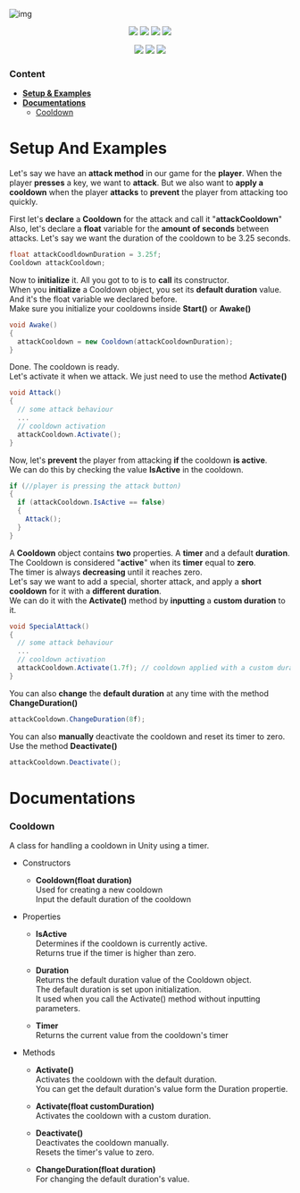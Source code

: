 ![img](https://i.imgur.com/cSOJR5d.png)  
 <p align="center">
        <img src="https://img.shields.io/codefactor/grade/github/JosepeDev/CooldownAPI/main">
        <img src="https://img.shields.io/github/languages/code-size/JosepeDev/CooldownAPI">
        <img src="https://img.shields.io/github/license/JosepeDev/CooldownAPI">
        <img src="https://img.shields.io/github/v/release/JosepeDev/CooldownAPI">
</p>
<p align="center">
        <img src="https://img.shields.io/github/followers/JosepeDev?style=social">
        <img src="https://img.shields.io/github/watchers/JosepeDev/CooldownAPI?style=social">
        <img src="https://img.shields.io/github/stars/JosepeDev/CooldownAPI?style=social">
</p>

### Content
- [**Setup & Examples**](#setup-and-examples)
- [**Documentations**](#documentations)
  - [Cooldown](#cooldown)

# Setup And Examples
Let's say we have an **attack method** in our game for the **player**.  When the player **presses** a key, we want to **attack**.  But we also want to **apply a cooldown** when the player **attacks** to **prevent** the player from attacking too quickly.  

First let's **declare** a **Cooldown** for the attack and call it "**attackCooldown**"   
Also, let's declare a **float** variable for the **amount of seconds** between attacks. 
Let's say we want the duration of the cooldown to be 3.25 seconds.
```csharp
float attackCoodldownDuration = 3.25f;
Cooldown attackCooldown;
```
Now to **initialize** it. All you got to to is to **call** its constructor.  
When you **initialize** a Cooldown object, you set its **default duration** value.  
And it's the float variable we declared before.  
Make sure you initialize your cooldowns inside **Start()** or **Awake()**  
```csharp
void Awake()
{
  attackCooldown = new Cooldown(attackCooldownDuration);
}
```
Done. The cooldown is ready.  
Let's activate it when we attack. We just need to use the method **Activate()**  
```csharp
void Attack()
{
  // some attack behaviour
  ...
  // cooldown activation
  attackCooldown.Activate();
}
```
Now, let's **prevent** the player from attacking **if** the cooldown **is active**.  
We can do this by checking the value **IsActive** in the cooldown.  
```csharp
if (//player is pressing the attack button)
{
  if (attackCooldown.IsActive == false)
  {
    Attack();
  }
}
```
A **Cooldown** object contains **two** properties. A **timer** and a default **duration**.  
The Cooldown is considered "**active**" when its **timer** equal to **zero**.  
The timer is always **decreasing** until it reaches zero.  
Let's say we want to add a special, shorter attack, and apply a **short cooldown** for it with a **different duration**.  
We can do it with the **Activate()** method by **inputting** a **custom duration** to it.  
```csharp
void SpecialAttack()
{
  // some attack behaviour
  ...
  // cooldown activation
  attackCooldown.Activate(1.7f); // cooldown applied with a custom duration.
}
```
You can also **change** the **default duration** at any time with the method **ChangeDuration()**
```csharp
attackCooldown.ChangeDuration(8f);
```
You can also **manually** deactivate the cooldown and reset its timer to zero.  
Use the method **Deactivate()**  
```csharp
attackCooldown.Deactivate();
```
# Documentations
### Cooldown
A class for handling a cooldown in Unity using a timer.   

- Constructors
  - **Cooldown(float duration)**  
  Used for creating a new cooldown  
  Input the default duration of the cooldown

- Properties
  - **IsActive**  
  Determines if the cooldown is currently active.  
  Returns true if the timer is higher than zero.  
  
  - **Duration**  
  Returns the default duration value of the Cooldown object.  
  The default duration is set upon initialization.  
  It used when you call the Activate() method without inputting parameters.  

  - **Timer**  
  Returns the current value from the cooldown's timer
  
- Methods
  - **Activate()**  
  Activates the cooldown with the default duration.  
  You can get the default duration's value form the Duration propertie.  
  
  - **Activate(float customDuration)**  
  Activates the cooldown with a custom duration.  
  
  - **Deactivate()**  
  Deactivates the cooldown manually.  
  Resets the timer's value to zero.  
  
  - **ChangeDuration(float duration)**  
  For changing the default duration's value.  
